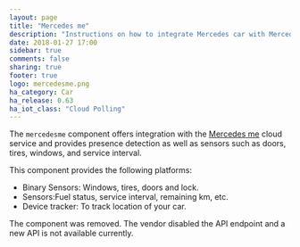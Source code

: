 ```yaml
---
layout: page
title: "Mercedes me"
description: "Instructions on how to integrate Mercedes car with Mercedes me into Home Assistant."
date: 2018-01-27 17:00
sidebar: true
comments: false
sharing: true
footer: true
logo: mercedesme.png
ha_category: Car
ha_release: 0.63
ha_iot_class: "Cloud Polling"
---
```



The `mercedesme` component offers integration with the [Mercedes me](https://www.mercedes-benz.com/de/mercedes-me/) cloud service and provides presence detection as well as sensors such as doors, tires, windows, and service interval.

This component provides the following platforms:

 - Binary Sensors: Windows, tires, doors and lock.
 - Sensors:Fuel status, service interval, remaining km, etc.
 - Device tracker: To track location of your car.

<p class='note warning'>
  The component was removed. The vendor disabled the API endpoint and a new API is not available currently.
</p>
